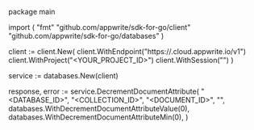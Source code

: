 package main

import (
    "fmt"
    "github.com/appwrite/sdk-for-go/client"
    "github.com/appwrite/sdk-for-go/databases"
)

client := client.New(
    client.WithEndpoint("https://<REGION>.cloud.appwrite.io/v1")
    client.WithProject("<YOUR_PROJECT_ID>")
    client.WithSession("")
)

service := databases.New(client)

response, error := service.DecrementDocumentAttribute(
    "<DATABASE_ID>",
    "<COLLECTION_ID>",
    "<DOCUMENT_ID>",
    "",
    databases.WithDecrementDocumentAttributeValue(0),
    databases.WithDecrementDocumentAttributeMin(0),
)
